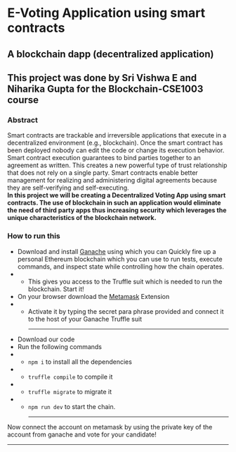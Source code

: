 # E-Voting Application using smart contracts 
## A blockchain dapp (decentralized application)

## This project was done by Sri Vishwa E and Niharika Gupta for the Blockchain-CSE1003 course

### Abstract
Smart contracts are trackable and irreversible applications that execute in a decentralized environment (e.g., blockchain). Once the smart contract has been deployed nobody can edit the code or change its execution behavior. Smart contract execution guarantees to bind parties together to an agreement as written. This creates a new powerful type of trust relationship that does not rely on a single party. Smart contracts enable better management for realizing and administering digital agreements because they are self-verifying and self-executing. <br/>
<b>In this project we will be creating a Decentralized Voting App using smart contracts. The use of blockchain in such an application would eliminate the need of third party apps thus increasing security which leverages the unique characteristics of the blockchain network.</b>

### How to run this 
- Download and install [Ganache](https://www.trufflesuite.com/ganache) using which you can Quickly fire up a personal Ethereum blockchain which you can use to run tests, execute commands, and inspect state while controlling how the chain operates.<br>
- - This gives you access to the Truffle suit which is needed to run the blockchain. Start it!
- On your browser download the [Metamask](https://chrome.google.com/webstore/detail/metamask/nkbihfbeogaeaoehlefnkodbefgpgknn?hl=en) Extension
- - Activate it by typing the secret para phrase provided and connect it to the host of your Ganache Truffle suit <hr>
- Download our code 
- Run the following commands <br/>
- - `npm i` to install all the dependencies
- - `truffle compile` to compile it
- - `truffle migrate` to migrate it 
- - `npm run dev` to start the chain. <hr>

Now connect the account on metamask by using the private key of the account from ganache and vote for your candidate! <hr>
